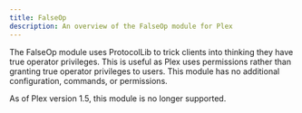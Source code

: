 ```yaml
---
title: FalseOp
description: An overview of the FalseOp module for Plex
---
```


The FalseOp module uses ProtocolLib to trick clients into thinking they have true operator privileges. This is useful as
Plex uses permissions rather than granting true operator privileges to users. This module has no additional
configuration, commands, or permissions.

As of Plex version 1.5, this module is no longer supported.